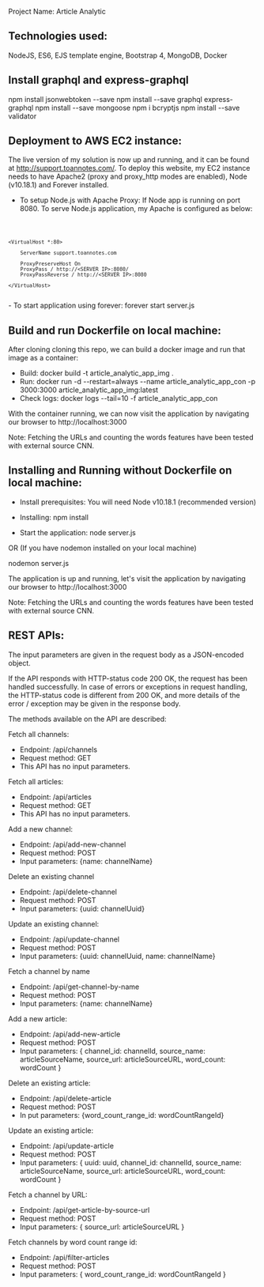 Project Name: Article Analytic

## Technologies used:

NodeJS, ES6, EJS template engine, Bootstrap 4, MongoDB, Docker

## Install graphql and express-graphql

npm install jsonwebtoken --save
npm install --save graphql express-graphql
npm install --save mongoose
npm i bcryptjs
npm install --save validator

## Deployment to AWS EC2 instance:

The live version of my solution is now up and running, and it can be found at http://support.toannotes.com/. To deploy this website, my EC2 instance needs to have Apache2 (proxy and proxy_http modes are enabled), Node (v10.18.1) and Forever installed.

- To setup Node.js with Apache Proxy:
If Node app is running on port 8080. To serve Node.js application, my Apache is configured as below:
<code>
    
    <VirtualHost *:80>

        ServerName support.toannotes.com

        ProxyPreserveHost On
        ProxyPass / http://<SERVER IP>:8080/
        ProxyPassReverse / http://<SERVER IP>:8080

    </VirtualHost>
    
</code>
- To start application using forever:
forever start server.js

## Build and run Dockerfile on local machine:

After cloning cloning this repo, we can build a docker image and run that image as a container:

- Build: docker build -t article_analytic_app_img .
- Run: docker run -d --restart=always --name article_analytic_app_con -p 3000:3000 article_analytic_app_img:latest
- Check logs: docker logs --tail=10 -f article_analytic_app_con

With the container running, we can now visit the application by navigating our browser to http://localhost:3000

Note: Fetching the URLs and counting the words features have been tested with external source CNN.

## Installing and Running without Dockerfile on local machine:

- Install prerequisites:
You will need Node v10.18.1 (recommended version)

- Installing:
npm install

- Start the application:
node server.js

OR (If you have nodemon installed on your local machine)

nodemon server.js

The application is up and running, let's visit the application by navigating our browser to http://localhost:3000

Note: Fetching the URLs and counting the words features have been tested with external source CNN.

## REST APIs:
The input parameters are given in the request body as a JSON-encoded object.

If the API responds with HTTP-status code 200 OK, the request has been handled successfully. In case of errors or exceptions in request handling, the HTTP-status code is different from 200 OK, and more details of the error / exception may be given in the response body.

The methods available on the API are described:

Fetch all channels:
+ Endpoint: /api/channels
+ Request method: GET
+ This API has no input parameters.

Fetch all articles:
+ Endpoint: /api/articles
+ Request method: GET
+ This API has no input parameters.

Add a new channel:
+ Endpoint: /api/add-new-channel
+ Request method: POST
+ Input parameters: {name: channelName}

Delete an existing channel
+ Endpoint: /api/delete-channel
+ Request method: POST
+ Input parameters: {uuid: channelUuid}

Update an existing channel:
+ Endpoint: /api/update-channel
+ Request method: POST
+ Input parameters: {uuid: channelUuid, name: channelName}

Fetch a channel by name
+ Endpoint: /api/get-channel-by-name
+ Request method: POST
+ Input parameters: {name: channelName}

Add a new article:
+ Endpoint: /api/add-new-article
+ Request method: POST
+ Input parameters: { channel_id: channelId, source_name: articleSourceName, source_url: articleSourceURL, word_count: wordCount }

Delete an existing article:
+ Endpoint: /api/delete-article
+ Request method: POST
+ In put parameters: {word_count_range_id: wordCountRangeId}

Update an existing article:
+ Endpoint: /api/update-article
+ Request method: POST
+ Input parameters: { uuid: uuid, channel_id: channelId, source_name: articleSourceName, source_url: articleSourceURL, word_count: wordCount }

Fetch a channel by URL:
+ Endpoint: /api/get-article-by-source-url
+ Request method: POST
+ Input parameters: { source_url: articleSourceURL }

Fetch channels by word count range id:
+ Endpoint: /api/filter-articles
+ Request method: POST
+ Input parameters: { word_count_range_id: wordCountRangeId }